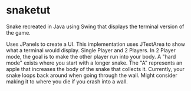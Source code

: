 # snaketut

Snake recreated in Java using Swing that displays the terminal version of the game.

Uses JPanels to create a UI. This implementation uses JTextArea to show what a terminal would display.
Single Player and 2 Players. In 2 Player mode, the goal is to make the other player run into your body.
A "hard mode" exists where you start with a longer snake. 
The "A" represents an apple that increases the body of the snake that collects it.
Currently, your snake loops back around when going through the wall. Might consider making it to where you die if you crash into a wall.
